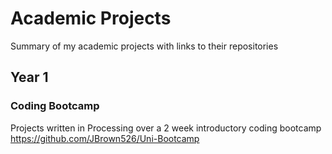 # Academic Projects
Summary of my academic projects with links to their repositories

## Year 1

### Coding Bootcamp
Projects written in Processing over a 2 week introductory coding bootcamp
https://github.com/JBrown526/Uni-Bootcamp

